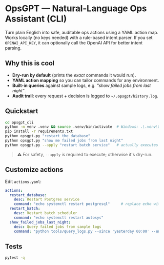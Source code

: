 
# OpsGPT — Natural-Language Ops Assistant (CLI)

Turn plain English into safe, auditable ops actions using a YAML action map.
Works locally (no keys needed) with a rule-based intent parser. If you set `OPENAI_API_KEY`,
it can optionally call the OpenAI API for better intent parsing.

## Why this is cool
- **Dry-run by default** (prints the *exact* commands it would run).
- **YAML action mapping** so you can tailor commands for any environment.
- **Built-in queries** against sample logs, e.g. *"show failed jobs from last night"*.
- **Audit trail**: every request + decision is logged to `~/.opsgpt/history.log`.

## Quickstart
```bash
cd opsgpt_cli
python -m venv .venv && source .venv/bin/activate  # Windows: .\.venv\Scripts\activate
pip install -r requirements.txt
python opsgpt.py "restart the database"
python opsgpt.py "show me failed jobs from last night"
python opsgpt.py --apply "restart batch service"   # actually executes mapped command
```

> ⚠️ For safety, `--apply` is required to execute; otherwise it's dry-run.

## Customize actions
Edit `actions.yaml`:
```yaml
actions:
  restart_database:
    desc: Restart Postgres service
    command: "echo systemctl restart postgresql"     # replace echo with real command
  restart_batch:
    desc: Restart batch scheduler
    command: "echo systemctl restart autosys"
  show_failed_jobs_last_night:
    desc: Query failed jobs from sample logs
    command: "python tools/query_logs.py --since 'yesterday 00:00' --until 'yesterday 23:59' --status FAIL"
```

## Tests
```bash
pytest -q
```
